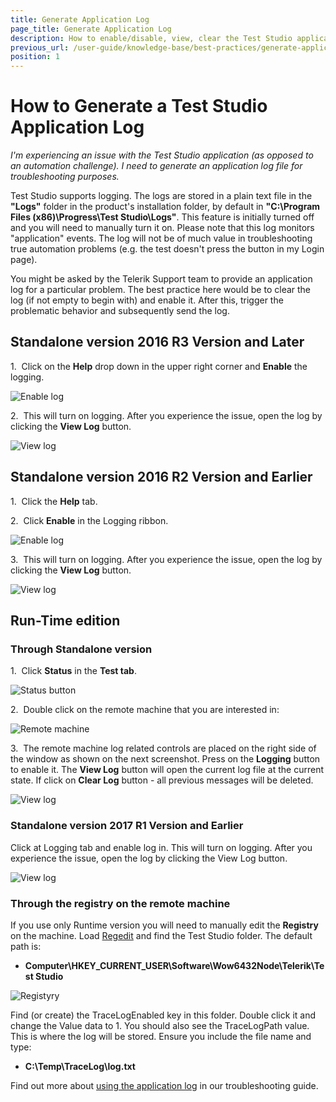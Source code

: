 ```yaml
---
title: Generate Application Log
page_title: Generate Application Log
description: How to enable/disable, view, clear the Test Studio application log. The application log records all events happening in the UI and can be used when troubleshooting various errors, which appear while recording, executing tests or while maintaining the test project. Any unexpected errors can be also explored in the application log. Generate application log.
previous_url: /user-guide/knowledge-base/best-practices/generate-application-log.aspx, /user-guide/knowledge-base/best-practices/generate-application-log
position: 1
---
```

# How to Generate a Test Studio Application Log #

*I'm experiencing an issue with the Test Studio application (as opposed to an automation challenge). I need to generate an application log file for troubleshooting purposes.*

Test Studio supports logging. The logs are stored in a plain text file in the **"Logs"** folder in the product's installation folder, by default in **"C:\Program Files (x86)\Progress\Test Studio\Logs"**. This feature is initially turned off and you will need to manually turn it on. Please note that this log monitors "application" events. The log will not be of much value in troubleshooting true automation problems (e.g. the test doesn't press the button in my Login page).
 
You might be asked by the Telerik Support team to provide an application log for a particular problem. The best practice here would be to clear the log (if not empty to begin with) and enable it. After this, trigger the problematic behavior and subsequently send the log.

## **Standalone version 2016 R3 Version and Later** ##

1.&nbsp; Click on the **Help** drop down in the upper right corner and **Enable** the logging.

![Enable log][7]

2.&nbsp; This will turn on logging. After you experience the issue, open the log by clicking the **View Log** 
button.

![View log][8]

## **Standalone version 2016 R2 Version and Earlier** ##

1.&nbsp; Click the **Help** tab.

2.&nbsp; Click **Enable** in the Logging ribbon.

![Enable log][1]

3.&nbsp; This will turn on logging. After you experience the issue, open the log by clicking the **View Log** button.

![View log][2]

## Run-Time edition ##

### Through Standalone version ###

1.&nbsp; Click **Status** in the **Test tab**.

![Status button][3]

2.&nbsp; Double click on the remote machine that you are interested in:

![Remote machine][4]

3.&nbsp; The remote machine log related controls are placed on the right side of the window as shown on the next screenshot. Press on the **Logging** button to enable it. The **View Log** button will open the current log file at the current state. If click on **Clear Log** button - all previous messages will be deleted.

![View log][9]

### **Standalone version 2017 R1 Version and Earlier** ###

 Click at Logging tab and enable log in. This will turn on logging. After you experience the issue, open the log by clicking the View Log button.

![View log][5]

### Through the registry on the remote machine ###

If you use only Runtime version you will need to manually edit the **Registry** on the machine. Load <a href="http://support2.microsoft.com/kb/136393" target="_blank">Regedit</a> and find the Test Studio folder. The default path is:

* **Computer\HKEY_CURRENT_USER\Software\Wow6432Node\Telerik\Test Studio**

![Registyry][6]

Find (or create) the TraceLogEnabled key in this folder. Double click it and change the Value data to 1. You should also see the TraceLogPath value. This is where the log will be stored. Ensure you include the file name and type:

* **C:\Temp\TraceLog\log.txt**

Find out more about <a href="/troubleshooting-guide/troubleshooting-tools-tg/using-the-application-log" target="_blank">using the application log</a> in our troubleshooting guide.

[1]: /img/knowledge-base/best-practices-kb/generate-application-log/fig1.png
[2]: /img/knowledge-base/best-practices-kb/generate-application-log/fig2.png
[3]: /img/knowledge-base/best-practices-kb/generate-application-log/fig3.png
[4]: /img/knowledge-base/best-practices-kb/generate-application-log/fig4.png
[5]: /img/knowledge-base/best-practices-kb/generate-application-log/fig5.png
[6]: /img/knowledge-base/best-practices-kb/generate-application-log/fig6.png
[7]: /img/knowledge-base/best-practices-kb/generate-application-log/fig7.png
[8]: /img/knowledge-base/best-practices-kb/generate-application-log/fig8.png
[9]: /img/knowledge-base/best-practices-kb/generate-application-log/fig9.png


